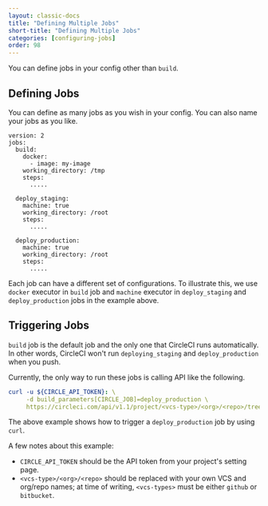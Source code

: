 ```yaml
---
layout: classic-docs
title: "Defining Multiple Jobs"
short-title: "Defining Multiple Jobs"
categories: [configuring-jobs]
order: 98
---
```


You can define jobs in your config other than `build`.

## Defining Jobs

You can define as many jobs as you wish in your config. You can also name your jobs as you like.

```
version: 2
jobs:
  build:
    docker:
      - image: my-image
    working_directory: /tmp
    steps:
      .....

  deploy_staging:
    machine: true
    working_directory: /root
    steps:
      .....

  deploy_production:
    machine: true
    working_directory: /root
    steps:
      .....
```

Each job can have a different set of configurations. To illustrate this, we use `docker` executor in `build` job and `machine` executor in `deploy_staging` and `deploy_production` jobs in the example above.

## Triggering Jobs

`build` job is the default job and the only one that CircleCI runs automatically. In other words, CircleCI won't run `deploying_staging` and `deploy_production` when you push.

Currently, the only way to run these jobs is calling API like the following.

```YAML
curl -u ${CIRCLE_API_TOKEN}: \
     -d build_parameters[CIRCLE_JOB]=deploy_production \
     https://circleci.com/api/v1.1/project/<vcs-type>/<org>/<repo>/tree/master
```

The above example shows how to trigger a `deploy_production` job by using `curl`.

A few notes about this example:

- `CIRCLE_API_TOKEN` should be the API token from your project's setting page.
- `<vcs-type>/<org>/<repo>` should be replaced with your own VCS and org/repo names; at time of writing, `<vcs-types>` must be either `github` or `bitbucket`.
